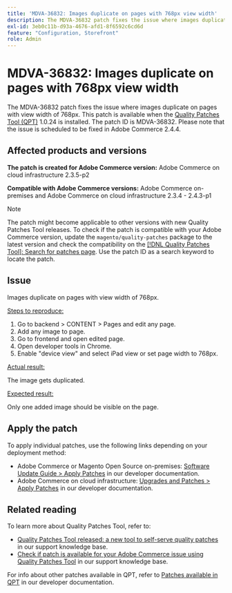 ```yaml
---
title: 'MDVA-36832: Images duplicate on pages with 768px view width'
description: The MDVA-36832 patch fixes the issue where images duplicate on pages with view width of 768px. This patch is available when the [Quality Patches Tool (QPT)](/help/announcements/adobe-commerce-announcements/magento-quality-patches-released-new-tool-to-self-serve-quality-patches.md) 1.0.24 is installed. The patch ID is MDVA-36832. Please note that the issue is scheduled to be fixed in Adobe Commerce 2.4.4.
exl-id: 3eb0c11b-d93a-4676-afd1-8f6592c6cd6d
feature: "Configuration, Storefront"
role: Admin
---
```

# MDVA-36832: Images duplicate on pages with 768px view width

The MDVA-36832 patch fixes the issue where images duplicate on pages with view width of 768px. This patch is available when the [Quality Patches Tool (QPT)](/help/announcements/adobe-commerce-announcements/magento-quality-patches-released-new-tool-to-self-serve-quality-patches.md) 1.0.24 is installed. The patch ID is MDVA-36832. Please note that the issue is scheduled to be fixed in Adobe Commerce 2.4.4.

## Affected products and versions

**The patch is created for Adobe Commerce version:** Adobe Commerce on cloud infrastructure 2.3.5-p2

**Compatible with Adobe Commerce versions:** Adobe Commerce on-premises and Adobe Commerce on cloud infrastructure 2.3.4 - 2.4.3-p1

>[!NOTE]
>
>The patch might become applicable to other versions with new Quality Patches Tool releases. To check if the patch is compatible with your Adobe Commerce version, update the `magento/quality-patches` package to the latest version and check the compatibility on the [[!DNL Quality Patches Tool]: Search for patches page](https://devdocs.magento.com/quality-patches/tool.html#patch-grid). Use the patch ID as a search keyword to locate the patch.

## Issue

  Images duplicate on pages with view width of 768px.

<u>Steps to reproduce:</u>

1. Go to backend > CONTENT > Pages and edit any page.
1. Add any image to page.
1. Go to frontend and open edited page.
1. Open developer tools in Chrome.
1. Enable "device view" and select iPad view or set page width to 768px.

<u>Actual result:</u>

The image gets duplicated.

<u>Expected result:</u>

Only one added image should be visible on the page.

## Apply the patch

To apply individual patches, use the following links depending on your deployment method:

* Adobe Commerce or Magento Open Source on-premises: [Software Update Guide > Apply Patches](https://devdocs.magento.com/guides/v2.4/comp-mgr/patching/mqp.html) in our developer documentation.
* Adobe Commerce on cloud infrastructure: [Upgrades and Patches > Apply Patches](https://devdocs.magento.com/cloud/project/project-patch.html) in our developer documentation.

## Related reading

To learn more about Quality Patches Tool, refer to:

* [Quality Patches Tool released: a new tool to self-serve quality patches](/help/announcements/adobe-commerce-announcements/magento-quality-patches-released-new-tool-to-self-serve-quality-patches.md) in our support knowledge base.
* [Check if patch is available for your Adobe Commerce issue using Quality Patches Tool](/help/support-tools/patches-available-in-qpt-tool/check-patch-for-magento-issue-with-magento-quality-patches.md) in our support knowledge base.

For info about other patches available in QPT, refer to [Patches available in QPT](https://devdocs.magento.com/quality-patches/tool.html#patch-grid) in our developer documentation.
